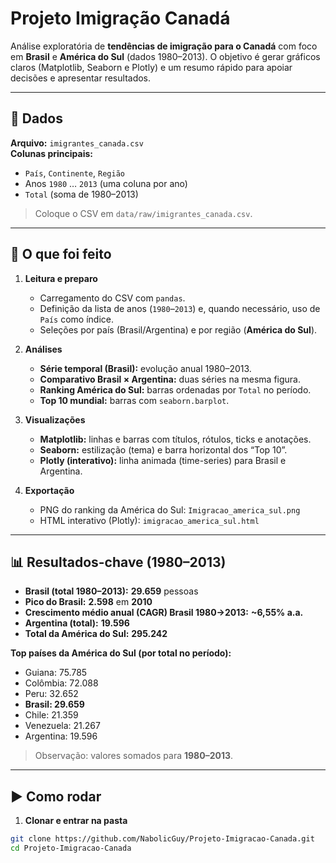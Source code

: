 # Projeto Imigração Canadá

Análise exploratória de **tendências de imigração para o Canadá** com foco em **Brasil** e **América do Sul** (dados 1980–2013). O objetivo é gerar gráficos claros (Matplotlib, Seaborn e Plotly) e um resumo rápido para apoiar decisões e apresentar resultados.

---

## 📂 Dados
**Arquivo:** `imigrantes_canada.csv`  
**Colunas principais:**
- `País`, `Continente`, `Região`
- Anos `1980` … `2013` (uma coluna por ano)
- `Total` (soma de 1980–2013)

> Coloque o CSV em `data/raw/imigrantes_canada.csv`.

---

## 🧪 O que foi feito
1. **Leitura e preparo**
   - Carregamento do CSV com `pandas`.
   - Definição da lista de anos (`1980`–`2013`) e, quando necessário, uso de `País` como índice.
   - Seleções por país (Brasil/Argentina) e por região (**América do Sul**).

2. **Análises**
   - **Série temporal (Brasil):** evolução anual 1980–2013.
   - **Comparativo Brasil × Argentina:** duas séries na mesma figura.
   - **Ranking América do Sul:** barras ordenadas por `Total` no período.
   - **Top 10 mundial:** barras com `seaborn.barplot`.

3. **Visualizações**
   - **Matplotlib:** linhas e barras com títulos, rótulos, ticks e anotações.
   - **Seaborn:** estilização (tema) e barra horizontal dos “Top 10”.
   - **Plotly (interativo):** linha animada (time-series) para Brasil e Argentina.

4. **Exportação**
   - PNG do ranking da América do Sul: `Imigracao_america_sul.png`
   - HTML interativo (Plotly): `imigracao_america_sul.html`

---

## 📊 Resultados-chave (1980–2013)
- **Brasil (total 1980–2013):** **29.659** pessoas  
- **Pico do Brasil:** **2.598** em **2010**  
- **Crescimento médio anual (CAGR) Brasil 1980→2013:** **~6,55% a.a.**  
- **Argentina (total):** **19.596**  
- **Total da América do Sul:** **295.242**

**Top países da América do Sul (por total no período):**
- Guiana: 75.785  
- Colômbia: 72.088  
- Peru: 32.652  
- **Brasil: 29.659**  
- Chile: 21.359  
- Venezuela: 21.267  
- Argentina: 19.596  

> Observação: valores somados para **1980–2013**.

---

## ▶️ Como rodar
1) **Clonar e entrar na pasta**
```bash
git clone https://github.com/NabolicGuy/Projeto-Imigracao-Canada.git
cd Projeto-Imigracao-Canada
